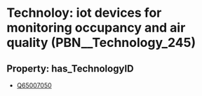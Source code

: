 # Technoloy: __iot devices for monitoring occupancy and air quality__ (PBN__Technology_245)

## Property: has_TechnologyID

* [Q65007050](Q65007050)

